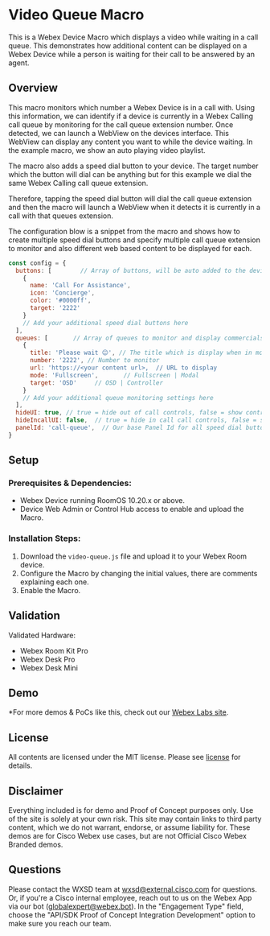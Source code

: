 # Video Queue Macro

This is a Webex Device Macro which displays a video while waiting in a call queue. This demonstrates how additional content can be displayed on a Webex Device while a person is waiting for their call to be answered by an agent.

## Overview

This macro monitors which number a Webex Device is in a call with. Using this information, we can identify if a device is currently in a Webex Calling call queue by monitoring for the call queue extension number. Once detected, we can launch a WebView on the devices interface. This WebView can display any content you want to while the device waiting. In the example macro, we show an auto playing video playlist.

The macro also adds a speed dial button to your device. The target number which the button will dial can be anything but for this example we dial the same Webex Calling call queue extension.

Therefore, tapping the speed dial button will dial the call queue extension and then the macro will launch a WebView when it detects it is currently in a call with that queues extension.

The configuration blow is a snippet from the macro and shows how to create multiple speed dial buttons and specify multiple call queue extension to monitor and also different web based content to be displayed for each.

```js
const config = {
  buttons: [        // Array of buttons, will be auto added to the device
    {
      name: 'Call For Assistance',
      icon: 'Concierge',
      color: '#0000ff',
      target: '2222'
    }
    // Add your additional speed dial buttons here
  ],
  queues: [       // Array of queues to monitor and display commercials
    {
      title: 'Please wait 😊', // The title which is display when in modal mode
      number: '2222', // Number to monitor
      url: 'https://<your content url>,  // URL to display
      mode: 'Fullscreen',       // Fullscreen | Modal
      target: 'OSD'     // OSD | Controller
    }
    // Add your additional queue monitoring settings here
  ],
  hideUI: true, // true = hide out of call controls, false = show controls
  hideIncallUI: false,  // true = hide in call call controls, false = show controls
  panelId: 'call-queue',  // Our base Panel Id for all speed dial buttons
}
```


## Setup

### Prerequisites & Dependencies: 

- Webex Device running RoomOS 10.20.x or above.
- Device Web Admin or Control Hub access to enable and upload the Macro.


### Installation Steps:
1. Download the ``video-queue.js`` file and upload it to your Webex Room device.
2. Configure the Macro by changing the initial values, there are comments explaining each one.
3. Enable the Macro.


## Validation

Validated Hardware:

* Webex Room Kit Pro
* Webex Desk Pro
* Webex Desk Mini

  
## Demo

*For more demos & PoCs like this, check out our [Webex Labs site](https://collabtoolbox.cisco.com/webex-labs).


## License

All contents are licensed under the MIT license. Please see [license](LICENSE) for details.


## Disclaimer

Everything included is for demo and Proof of Concept purposes only. Use of the site is solely at your own risk. This site may contain links to third party content, which we do not warrant, endorse, or assume liability for. These demos are for Cisco Webex use cases, but are not Official Cisco Webex Branded demos.


## Questions
Please contact the WXSD team at [wxsd@external.cisco.com](mailto:wxsd@external.cisco.com?subject=video-queue-macro) for questions. Or, if you're a Cisco internal employee, reach out to us on the Webex App via our bot (globalexpert@webex.bot). In the "Engagement Type" field, choose the "API/SDK Proof of Concept Integration Development" option to make sure you reach our team. 


